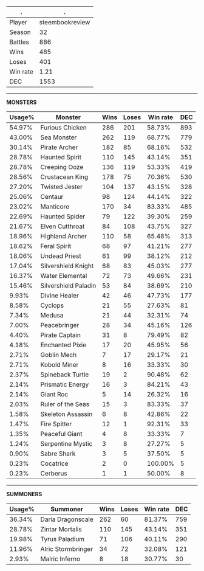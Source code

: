 .|.
|-|-
Player|steembookreview
Season|32
Battles|886
Wins|485
Loses|401
Win rate|1.21
DEC|1553

---
**MONSTERS**

Usage%|Monster|Wins|Loses|Win rate|DEC|
-|-|-|-|-|-|
54.97%|Furious Chicken|286|201|58.73%|893|
43.00%|Sea Monster|262|119|68.77%|779|
30.14%|Pirate Archer|182|85|68.16%|532|
28.78%|Haunted Spirit|110|145|43.14%|351|
28.78%|Creeping Ooze|136|119|53.33%|419|
28.56%|Crustacean King|178|75|70.36%|530|
27.20%|Twisted Jester|104|137|43.15%|328|
25.06%|Centaur|98|124|44.14%|322|
23.02%|Manticore|170|34|83.33%|485|
22.69%|Haunted Spider|79|122|39.30%|259|
21.67%|Elven Cutthroat|84|108|43.75%|327|
18.96%|Highland Archer|110|58|65.48%|313|
18.62%|Feral Spirit|68|97|41.21%|277|
18.06%|Undead Priest|61|99|38.12%|212|
17.04%|Silvershield Knight|68|83|45.03%|277|
16.37%|Water Elemental|72|73|49.66%|231|
15.46%|Silvershield Paladin|53|84|38.69%|210|
9.93%|Divine Healer|42|46|47.73%|177|
8.58%|Cyclops|21|55|27.63%|81|
7.34%|Medusa|21|44|32.31%|74|
7.00%|Peacebringer|28|34|45.16%|126|
4.40%|Pirate Captain|31|8|79.49%|82|
4.18%|Enchanted Pixie|17|20|45.95%|56|
2.71%|Goblin Mech|7|17|29.17%|21|
2.71%|Kobold Miner|8|16|33.33%|30|
2.37%|Spineback Turtle|19|2|90.48%|62|
2.14%|Prismatic Energy|16|3|84.21%|43|
2.14%|Giant Roc|5|14|26.32%|16|
2.03%|Ruler of the Seas|15|3|83.33%|37|
1.58%|Skeleton Assassin|6|8|42.86%|22|
1.47%|Fire Spitter|12|1|92.31%|33|
1.35%|Peaceful Giant|4|8|33.33%|7|
1.24%|Serpentine Mystic|3|8|27.27%|5|
0.90%|Sabre Shark|3|5|37.50%|5|
0.23%|Cocatrice|2|0|100.00%|5|
0.23%|Cerberus|1|1|50.00%|8|

---
**SUMMONERS**

Usage%|Summoner|Wins|Loses|Win rate|DEC|
-|-|-|-|-|-|
36.34%|Daria Dragonscale|262|60|81.37%|759|
28.78%|Zintar Mortalis|110|145|43.14%|351|
19.98%|Tyrus Paladium|71|106|40.11%|290|
11.96%|Alric Stormbringer|34|72|32.08%|121|
2.93%|Malric Inferno|8|18|30.77%|30|
